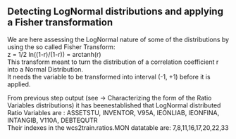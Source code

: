 ## Detecting LogNormal distributions and applying a Fisher transformation

We are here assessing the LogNormal nature of some of the distributions by using the so called Fisher Transform:<br>
z = 1/2 ln((1-r)/(1-r)) = arctanh(r)<br>
This transform meant to turn the distribution of a correlation coefficient r into a Normal Distribution.<br>
It needs the variable to be transformed into interval (-1, +1) before it is applied.

From previous step output (see -> Characterizing the form of the Ratio Variables distributions) it has beenestablished that  LogNormal distributed Ratio Variables are : ASSETSTU, INVENTOR, V95A, IEONLIAB, IEONFINA­, INTANGIB, V110A, DEBTEQUTR<br>
Their indexes in the wcs2train.ratios.MON datatable are: 7,8,11,16,17,20,22,33
